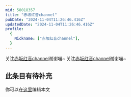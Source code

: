 ```yaml
---
mid: 58018357
title: "赤坂红音channel"
pubDate: "2024-11-04T11:26:46.416Z"
updatedDate: "2024-11-04T11:26:46.416Z"
profile:
  {
    Nickname: ["赤坂红音channel"],
  }
---
```


关注[赤坂红音channel](https://space.bilibili.com/58018357)谢谢喵~ 关注[赤坂红音channel](https://space.bilibili.com/58018357)谢谢喵~

## 此条目有待补充
你可以在[这里](https://github.com/Yuhanawa/VTuber.ICU-Content/edit/master/v/赤坂红音channel/index.md)编辑本文
